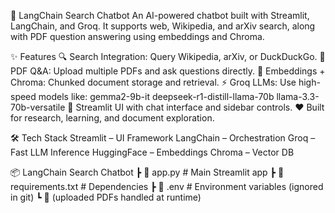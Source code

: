 🤖 LangChain Search Chatbot
    An AI-powered chatbot built with Streamlit, LangChain, and Groq.
    It supports web, Wikipedia, and arXiv search, along with PDF question answering using embeddings and Chroma.


✨ Features
    🔍 Search Integration: Query Wikipedia, arXiv, or DuckDuckGo.
    📄 PDF Q&A: Upload multiple PDFs and ask questions directly.
    🧠 Embeddings + Chroma: Chunked document storage and retrieval.
    ⚡ Groq LLMs: Use high-speed models like:
    gemma2-9b-it
    deepseek-r1-distill-llama-70b
    llama-3.3-70b-versatile
    🎨 Streamlit UI with chat interface and sidebar controls.
    ❤️ Built for research, learning, and document exploration.

🛠️ Tech Stack
    Streamlit – UI Framework
    LangChain – Orchestration
    Groq – Fast LLM Inference
    HuggingFace – Embeddings
    Chroma – Vector DB

📦 LangChain Search Chatbot
 ┣ 📄 app.py               # Main Streamlit app
 ┣ 📄 requirements.txt     # Dependencies
 ┣ 📄 .env                 # Environment variables (ignored in git)
 ┗ 📂 (uploaded PDFs handled at runtime)

